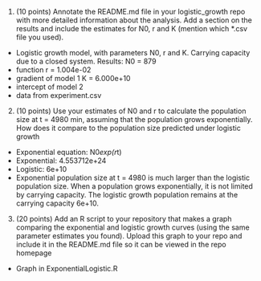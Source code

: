1. (10 points) Annotate the README.md file in your logistic_growth repo with more detailed information about the analysis. Add a section on the results and include the estimates for N0, r and K (mention which *.csv file you used).
- Logistic growth model, with parameters N0, r and K. Carrying capacity due to a closed system.
Results:
  N0 = 879
- function
  r = 1.004e-02
- gradient of model 1 
  K = 6.000e+10
- intercept of model 2
- data from experiment.csv
  
2.  (10 points) Use your estimates of N0 and r to calculate the population size at t = 4980 min, assuming that the population grows exponentially. How does it compare to the population size predicted under logistic growth
- Exponential equation: N0*exp(r*t)
- Exponential: 4.553712e+24
- Logistic: 6e+10
- Exponential population size at t = 4980 is much larger than the logistic population size. When a population grows exponentially, it is not limited by carrying capacity. The logistic growth population remains at the carrying capacity 6e+10. 
   
3.  (20 points) Add an R script to your repository that makes a graph comparing the exponential and logistic growth curves (using the same parameter estimates you found). Upload this graph to your repo and include it in the README.md file so it can be viewed in the repo homepage
- Graph in ExponentialLogistic.R
